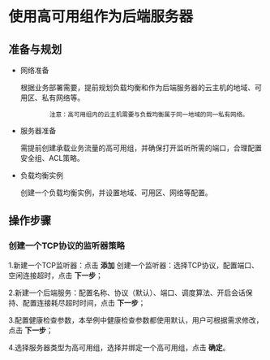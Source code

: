 # 使用高可用组作为后端服务器

## 准备与规划

- 网络准备

  根据业务部署需要，提前规划负载均衡和作为后端服务器的云主机的地域、可用区、私有网络等。
  
              注意：高可用组内的云主机需要与负载均衡属于同一地域的同一私有网络。

- 服务器准备

  需提前创建承载业务流量的高可用组，并确保打开监听所需的端口，合理配置安全组、ACL策略。

- 负载均衡实例

  创建一个负载均衡实例，并设置地域、可用区、网络等配置。

## 操作步骤

### 创建一个TCP协议的监听器策略

1.新建一个TCP监听器：点击 **添加** 创建一个监听器：选择TCP协议，配置端口、空闲连接超时，点击 **下一步**；

2.新建一个后端服务：配置名称、协议（默认）、端口、调度算法、开启会话保持、配置连接耗尽超时时间，点击 **下一步**；

3.配置健康检查参数，本举例中健康检查参数都使用默认，用户可根据需求修改，点击 **下一步**；

4.选择服务器类型为高可用组，选择并绑定一个高可用组，点击 **确定**。


